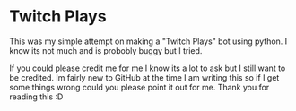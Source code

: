 # Twitch Plays
 This was my simple attempt on making a "Twitch Plays" bot using python. I know its not much and is probobly buggy but I tried.


If you could please credit me for me I know its a lot to ask but I still want to be credited. Im fairly new to GitHub at the time I am writing this so if I get some things wrong could you please point it out for me. Thank you for reading this :D
